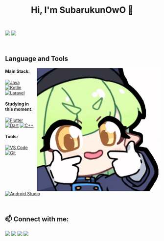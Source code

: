 <h1 align="center">Hi, I'm SubarukunOwO 🚀</h1>


<br>

<img src="https://github-readme-stats.vercel.app/api?username=Subarukunowo&show_icons=true&theme=radical" height="180"/> <img src="https://github-readme-stats.vercel.app/api/top-langs/?username=Subarukunowo&layout=compact&theme=radical" height="180"/>

<br>

## Language and Tools

<img src="images/blue-archive-hikari.gif" min-width="400px" max-width="400px" width="400px" align="right" alt="BA Hikari">

#### Main Stack:
[<img height="48px" width="48px" alt="Java" src="https://skillicons.dev/icons?i=java"/>](https://www.java.com)
[<img height="48px" width="48px" alt="Kotlin" src="https://skillicons.dev/icons?i=kotlin"/>](https://kotlinlang.org)
[<img height="48px" width="48px" alt="Laravel" src="https://skillicons.dev/icons?i=laravel"/>](https://laravel.com)

#### Studying in this moment:
[<img height="48px" width="48px" alt="Flutter" src="https://skillicons.dev/icons?i=flutter"/>](https://flutter.dev)
[<img height="48px" width="48px" alt="Dart" src="https://skillicons.dev/icons?i=dart"/>](https://dart.dev)
[<img height="48px" width="48px" alt="C++" src="https://skillicons.dev/icons?i=cpp"/>](https://isocpp.org)

#### Tools:
[<img height="48px" width="48px" alt="VS Code" src="https://skillicons.dev/icons?i=vscode"/>](https://code.visualstudio.com/)
[<img height="48px" width="48px" alt="Git" src="https://skillicons.dev/icons?i=git"/>](https://git-scm.com/)
[<img height="48px" width="48px" alt="Android Studio" src="https://skillicons.dev/icons?i=androidstudio"/>](https://developer.android.com/studio)

<br>

## 📫 Connect with me:

<div>
  <a href="https://instagram.com/Subarukunowo" target="_blank"><img src="https://img.shields.io/badge/Instagram-E4405F?style=for-the-badge&logo=instagram&logoColor=white"/></a>
  <a href="https://github.com/Subarukunowo" target="_blank"><img src="https://img.shields.io/badge/GitHub-100000?style=for-the-badge&logo=github&logoColor=white"/></a>
  <a href="mailto:sandymuliakesuma@gmail.com" target="_blank"><img src="https://img.shields.io/badge/Gmail-D14836?style=for-the-badge&logo=gmail&logoColor=white"/></a>
  <a href="https://www.linkedin.com/in/sandy-mulia-kesuma-b797b12b2/" target="_blank"><img src="https://img.shields.io/badge/LinkedIn-0077B5?style=for-the-badge&logo=linkedin&logoColor=white"/></a>
</div>
